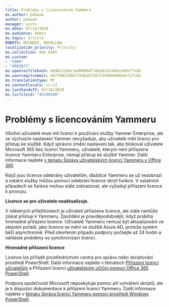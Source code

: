 ```yaml
---
title: Problémy s licencováním Yammeru
ms.author: pebaum
author: pebaum
manager: scotv
ms.date: 07/14/2020
ms.audience: Admin
ms.topic: article
ROBOTS: NOINDEX, NOFOLLOW
localization_priority: Priority
ms.collection: Adm_O365
ms.custom:
- "5900"
- "9003071"
ms.openlocfilehash: 6d9b2126dc1ed90968738ddb2e249dce9857f1db
ms.sourcegitcommit: b677b85395b7244b2bf2b753468b696b4cf27c8d
ms.translationtype: MT
ms.contentlocale: cs-CZ
ms.lasthandoff: 07/16/2020
ms.locfileid: "45148200"
---
```

# <a name="yammer-licensing-issues"></a>Problémy s licencováním Yammeru

Všichni uživatelé musí mít licenci k používání služby Yammer Enterprise, ale ve výchozím nastavení Yammer nevyžaduje, aby uživatelé měli licenci pro přístup ke službě. Když správce změní nastavení tak, aby blokoval uživatele Microsoft 365 bez licencí Yammeru, uživatelé, kterým není přiřazena licence Yammeru Enterprise, nemají přístup ke službě Yammer. Další informace najdete [v tématu Správa uživatelských licencí Yammeru v Office 365](https://docs.microsoft.com/yammer/manage-yammer-users/manage-yammer-licenses-in-office-365) 

Když jsou licence odebrány uživatelům, dlaždice Yammeru se už nezobrazí a ostatní služby můžou pomocí odebrání licence skrýt funkce. V ostatních případech se funkce mohou stále zobrazovat, ale vyžadují přiřazení licence k provozu.  

**Licence se pro uživatele neaktualizuje.**  

V některých příležitostech je uživateli přiřazena licence, ale stále nemůže získat přístup k Yammeru. Zpoždění je pravděpodobnější, když probíhá hromadné přiřazení licence. Uživatelé Yammeru nemusí být aktualizováni ve stejném pořadí, jako licence se mění ve službě Azure AD, protože systém běží asynchronně. Před otevřením případu podpory počkejte až 24 hodin a nahlaste problémy se synchronizací licencí.  

**Hromadné přiřazení licence**  

Licence lze přiřadit prostřednictvím centra pro správu nebo skriptování prostředí PowerShell. Další informace najdete v tématech [Přiřazení licencí uživatelům](https://docs.microsoft.com/microsoft-365/admin/manage/assign-licenses-to-users) a Přiřazení licencí [uživatelským účtům pomocí Office 365 PowerShell](https://docs.microsoft.com/office365/enterprise/powershell/assign-licenses-to-user-accounts-with-office-365-powershell). 

Podpora společnosti Microsoft neposkytuje pomoc při vytváření skriptů, ale je k dispozici dokumentace k přiřazení licencí Yammeru. Další informace najdete v [tématu Správa licencí Yammeru pomocí prostředí Windows PowerShell](https://docs.microsoft.com/yammer/manage-yammer-users/manage-yammer-licenses-in-office-365#manage-yammer-licenses-by-using-windows-powershell).